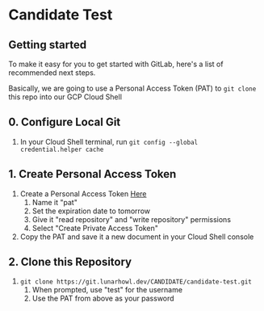 # Candidate Test

## Getting started

To make it easy for you to get started with GitLab, here's a list of recommended next steps. 

Basically, we are going to use a Personal Access Token (PAT) to `git clone` this repo into our GCP Cloud Shell

## 0. Configure Local Git
1. In your Cloud Shell terminal, run `git config --global credential.helper cache`

## 1. Create Personal Access Token
1. Create a Personal Access Token [Here](https://git.lunarhowl.dev/-/user_settings/personal_access_tokens)
    1. Name it "pat"
    1. Set the expiration date to tomorrow
    1. Give it "read repository" and "write repository" permissions
    1. Select "Create Private Access Token"
1. Copy the PAT and save it a new document in your Cloud Shell console

## 2. Clone this Repository
1. `git clone https://git.lunarhowl.dev/CANDIDATE/candidate-test.git`
    1. When prompted, use "test" for the username
    1. Use the PAT from above as your password
